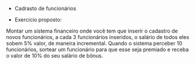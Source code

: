 * Cadrasto de funcionários
 - Exercicio proposto:

Montar um sistema financeiro onde você tem que inserir o cadastro de novos funcionários, a cada 3 funcionários inseridos, o salário de todos eles sobem 5%
valor, de maneira incremental. Quando o sistema perceber 10 funcionários, sortear um funcionário para que esse seja premiado e receba o valor de 10% do seu salário de bônus.
